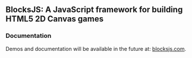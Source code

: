 BlocksJS: A JavaScript framework for building HTML5 2D Canvas games
-------------------

### Documentation

Demos and documentation will be available in the future at: [blocksjs.com](http://blocksjs.com).
